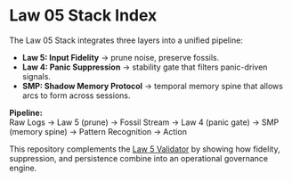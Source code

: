 
# Law 05 Stack Index

The Law 05 Stack integrates three layers into a unified pipeline:

- **Law 5: Input Fidelity** → prune noise, preserve fossils.  
- **Law 4: Panic Suppression** → stability gate that filters panic-driven signals.  
- **SMP: Shadow Memory Protocol** → temporal memory spine that allows arcs to form across sessions.  

**Pipeline:**  
Raw Logs → Law 5 (prune) → Fossil Stream → Law 4 (panic gate) → SMP (memory spine) → Pattern Recognition → Action

This repository complements the [Law 5 Validator](../law05-input-fidelity) by showing how fidelity, suppression, and persistence combine into an operational governance engine.
